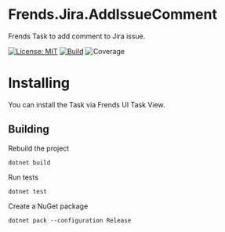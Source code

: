 # Frends.Jira.AddIssueComment
Frends Task to add comment to Jira issue.

[![License: MIT](https://img.shields.io/badge/License-MIT-green.svg)](https://opensource.org/licenses/MIT) 
[![Build](https://github.com/FrendsPlatform/Frends.Jira/actions/workflows/UpdateIssue_build_and_test_on_main.yml/badge.svg)](https://github.com/FrendsPlatform/Frends.Jira/actions)
![Coverage](https://app-github-custom-badges.azurewebsites.net/Badge?key=FrendsPlatform/Frends.Jira/Frends.Jira.AddIssueComment|main)

# Installing

You can install the Task via Frends UI Task View.

## Building


Rebuild the project

`dotnet build`

Run tests

`dotnet test`


Create a NuGet package

`dotnet pack --configuration Release`